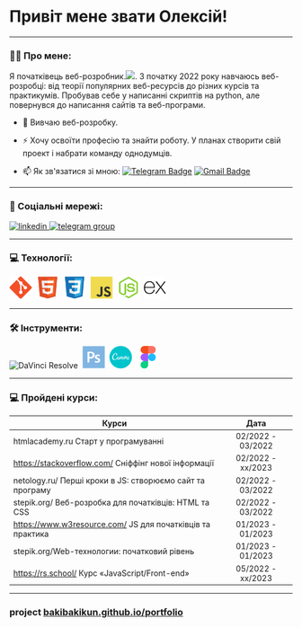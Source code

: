 
# Привіт мене звати Олексій!

---

### :man_technologist: Про мене:

Я початківець веб-розробник.<img src="https://media.giphy.com/media/WUlplcMpOCEmTGBtBW/giphy.gif" width="30px">. З початку 2022 року навчаюсь веб-розробці: від теорії популярних веб-ресурсів до різних курсів та практикумів. Пробував себе у написанні скриптів на python, але повернувся до написання сайтів та веб-програми.

- :telescope: Вивчаю веб-розробку.

- :zap: Хочу освоїти професію та знайти роботу. У планах створити свій проект і набрати команду однодумців.

- :mailbox: Як зв'язатися зі мною: [![Telegram Badge](https://img.shields.io/badge/-alexeyrublev-blue?style=flat&logo=Telegram&logoColor=white)](https://t.me/hplyr) [![Gmail Badge](https://img.shields.io/badge/-Gmail-red?style=flat&logo=Gmail&logoColor=white)](mailto:lastavengerintheworld@gmail.com)

---

### 🤝 Соціальні мережі:

  <div id="badges">
    <a href="https://www.linkedin.com/in/%D0%BB%D0%B5%D1%88%D0%B0-%D1%80%D1%83%D0%B1%D0%BB%D0%B5%D0%B2-5311981a4/" target="_blank">
      <img src="https://cdn-icons-png.flaticon.com/512/2504/2504799.png" width="40" height="40" alt="linkedin" />
    </a>
    <a href="" target="_blank">
      <img src="https://cdn-icons-png.flaticon.com/512/2111/2111646.png" width="40" height="40" alt="telegram group" />
    </a>
  </div>

---

### 💻 Технології:

<div>
  <img src="https://github.com/devicons/devicon/blob/master/icons/git/git-original.svg" title="git" alt="git" width="40" height="40"/>&nbsp
  <img src="https://github.com/devicons/devicon/blob/master/icons/html5/html5-original.svg" title="html5" alt="html5" width="40" height="40"/>&nbsp
  <img src="https://github.com/devicons/devicon/blob/master/icons/css3/css3-original.svg" title="css" alt="css" width="40" height="40"/>&nbsp
  <img src="https://github.com/devicons/devicon/blob/master/icons/javascript/javascript-original.svg" title="javascript" alt="javascript" width="40" height="40"/>&nbsp
  <img src="https://github.com/devicons/devicon/blob/master/icons/nodejs/nodejs-original.svg" title="nodejs" alt="nodejs" width="40" height="40"/>&nbsp
  <img src="https://github.com/devicons/devicon/blob/master/icons/express/express-original.svg" title="express" alt="express" width="40" height="40"/>&nbsp
</div>

---

### 🛠 Інструменти:

<div>
  <img src="https://upload.wikimedia.org/wikipedia/commons/9/90/DaVinci_Resolve_17_logo.svg" title="DaVinci Resolve" alt="DaVinci Resolve" width="40" height="40"/>&nbsp;
  <img src="https://github.com/devicons/devicon/blob/master/icons/photoshop/photoshop-plain.svg" title="photoshop" alt="photoshop" width="40" height="40"/>&nbsp;
  <img src="https://github.com/devicons/devicon/blob/master/icons/canva/canva-original.svg" title="canva" alt="canva" width="40" height="40"/>&nbsp;
  <img src="https://github.com/devicons/devicon/blob/master/icons/figma/figma-original.svg" title="figma" alt="figma" width="40" height="40"/>&nbsp;
</div>

---

### 💻 Пройдені курси:

| Курси                                                           | Дата              |
| ----------------------------------------------------------------| :---------------: |
| htmlacademy.ru Старт у програмуванні                            | 02/2022 - 03/2022 |
| https://stackoverflow.com/ Сніффінг нової інформації            | 02/2022 - xx/2023 |
| netology.ru/ Перші кроки в JS: створюємо сайт та програму       | 02/2022 - 03/2022 |
| stepik.org/ Веб-розробка для початківців: HTML та CSS           | 02/2022 - 03/2022 |
| https://www.w3resource.com/ JS для початківців та практика      | 01/2023 - 01/2023 |
| stepik.org/Web-технологии: початковий рівень                    | 01/2023 - 01/2023 |
| https://rs.school/ Курс «JavaScript/Front-end»                  | 05/2022 - xx/2023 |

---
### project [bakibakikun.github.io/portfolio](https://bakibakikun.github.io/portfolio/)
